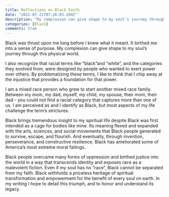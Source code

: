 ```yaml
---
title: Reflections on Black Faith
date: "2021-07-21T07:26:03.284Z"
description: "My complexion can give shape to my soul’s journey through this physical world."
categories: [Black]
comments: true
---
```


Black was thrust upon me long before I knew what it meant. It birthed me into a sense of purpose. My complexion can give shape to my soul’s journey through this physical world.

I also recognize that racial terms like “black”and “white”, and the categories they evolved from, were designed by people who wanted to exert power over others. By problematizing these terms, I like to think that I chip away at the injustice that provides a foundation for that power.

I am a mixed race person who grew to start another mixed race family. Between my mom, my dad, myself, my child, my spouse, their mom, their dad - you could not find a racial category that captures more than one of us. I am perceived as and I identify as Black, but most aspects of my life challenge the term’s strictures.

Black brings tremendous insight to my spiritual life despite Black was first intended as a cage for bodies like mine. Its meaning flexed and expanded with the arts, sciences, and social movements that Black people generated to survive, escape, and flourish. And eventually, through invention, perseverance, and constructive resilience, Black has ameliorated some of America’s most extreme moral failings.

Black people overcame many forms of oppression and birthed justice into the world in a way that transcends identity and exposes race as a malevolent fiction. Even if my soul has no “race”, Black cannot be separated from my faith. Black withholds a priceless heritage of spiritual transformation and empowerment for the benefit of every soul on earth. In my writing I hope to detail this triumph, and to honor and understand its legacy.